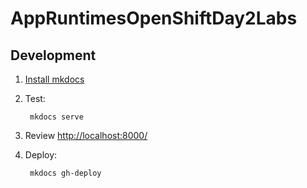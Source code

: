 # AppRuntimesOpenShiftDay2Labs

## Development

1. [Install mkdocs](https://www.mkdocs.org/getting-started/#installation)
1. Test:
   
        mkdocs serve

1. Review <http://localhost:8000/>
1. Deploy:
   
        mkdocs gh-deploy

